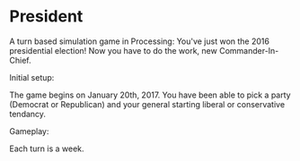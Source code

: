 # President
A turn based simulation game in Processing: You've just won the 2016 presidential election! Now you have to do the work, new Commander-In-Chief.

Initial setup:

  The game begins on January 20th, 2017. You have been able to pick a party (Democrat or Republican) and your general starting liberal or conservative tendancy.

Gameplay:

  Each turn is a week. 
